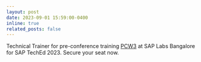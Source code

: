 ```yaml
---
layout: post
date: 2023-09-01 15:59:00-0400
inline: true
related_posts: false
---
```


Technical Trainer for pre-conference training [PCW3](https://imsap.co/6043uuJDf) at SAP Labs Bangalore for SAP TechEd 2023. Secure your seat now.
